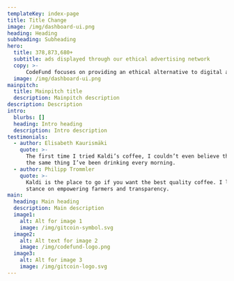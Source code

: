 ```yaml
---
templateKey: index-page
title: Title Change
image: /img/dashboard-ui.png
heading: Heading
subheading: Subheading
hero:
  title: 378,873,680+
  subtitle: ads displayed through our ethical advertising network
  copy: >-
      CodeFund focuses on providing an ethical alternative to digital advertising that drives results and respect from our technical audience
  image: /img/dashboard-ui.png
mainpitch:
  title: Mainpitch title
  description: Mainpitch description
description: Description
intro:
  blurbs: []
  heading: Intro heading
  description: Intro description
testimonials:
  - author: Elisabeth Kaurismäki
    quote: >-
      The first time I tried Kaldi’s coffee, I couldn’t even believe that was
      the same thing I’ve been drinking every morning.
  - author: Philipp Trommler
    quote: >-
      Kaldi is the place to go if you want the best quality coffee. I love their
      stance on empowering farmers and transparency.
main:
  heading: Main heading
  description: Main description
  image1:
    alt: Alt for image 1
    image: /img/gitcoin-symbol.svg
  image2:
    alt: Alt text for image 2
    image: /img/codefund-logo.png
  image3:
    alt: Alt for image 3
    image: /img/gitcoin-logo.svg
---
```

